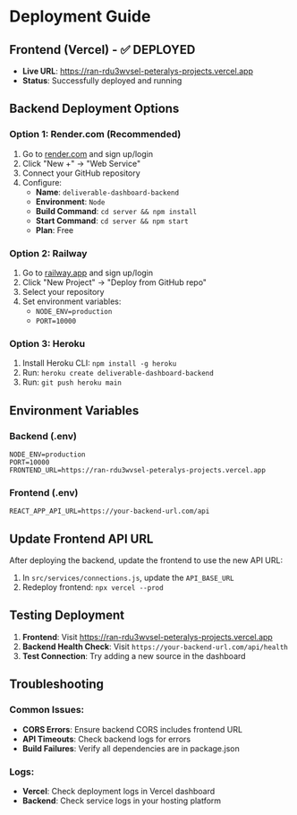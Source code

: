 # Deployment Guide

## Frontend (Vercel) - ✅ DEPLOYED
- **Live URL**: https://ran-rdu3wvsel-peteralys-projects.vercel.app
- **Status**: Successfully deployed and running

## Backend Deployment Options

### Option 1: Render.com (Recommended)
1. Go to [render.com](https://render.com) and sign up/login
2. Click "New +" → "Web Service"
3. Connect your GitHub repository
4. Configure:
   - **Name**: `deliverable-dashboard-backend`
   - **Environment**: `Node`
   - **Build Command**: `cd server && npm install`
   - **Start Command**: `cd server && npm start`
   - **Plan**: Free

### Option 2: Railway
1. Go to [railway.app](https://railway.app) and sign up/login
2. Click "New Project" → "Deploy from GitHub repo"
3. Select your repository
4. Set environment variables:
   - `NODE_ENV=production`
   - `PORT=10000`

### Option 3: Heroku
1. Install Heroku CLI: `npm install -g heroku`
2. Run: `heroku create deliverable-dashboard-backend`
3. Run: `git push heroku main`

## Environment Variables

### Backend (.env)
```env
NODE_ENV=production
PORT=10000
FRONTEND_URL=https://ran-rdu3wvsel-peteralys-projects.vercel.app
```

### Frontend (.env)
```env
REACT_APP_API_URL=https://your-backend-url.com/api
```

## Update Frontend API URL

After deploying the backend, update the frontend to use the new API URL:

1. In `src/services/connections.js`, update the `API_BASE_URL`
2. Redeploy frontend: `npx vercel --prod`

## Testing Deployment

1. **Frontend**: Visit https://ran-rdu3wvsel-peteralys-projects.vercel.app
2. **Backend Health Check**: Visit `https://your-backend-url.com/api/health`
3. **Test Connection**: Try adding a new source in the dashboard

## Troubleshooting

### Common Issues:
- **CORS Errors**: Ensure backend CORS includes frontend URL
- **API Timeouts**: Check backend logs for errors
- **Build Failures**: Verify all dependencies are in package.json

### Logs:
- **Vercel**: Check deployment logs in Vercel dashboard
- **Backend**: Check service logs in your hosting platform 